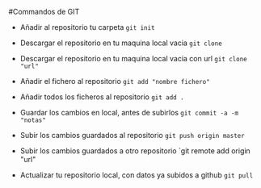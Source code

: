 #Commandos de GIT

* Añadir al repositorio tu carpeta `git init`

* Descargar el repositorio en tu maquina local vacia `git clone`
* Descargar el repositorio en tu maquina local vacia con url `git clone "url"`

* Añadir el fichero al repositorio `git add "nombre fichero"`
* Añadir todos los ficheros al repositorio `git add .`

* Guardar los cambios en local, antes de subirlos `git commit -a -m "notas"`

* Subir los cambios guardados al repositorio `git push origin master`
* Subir los cambios guardados a otro repositorio `git remote add origin "url"

* Actualizar tu repositorio local, con datos ya subidos a github `git pull`


